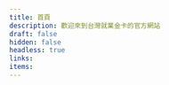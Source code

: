 ```yaml
---
title: 首頁
description: 歡迎來到台灣就業金卡的官方網站
draft: false
hidden: false
headless: true
links:
items:
---
```

